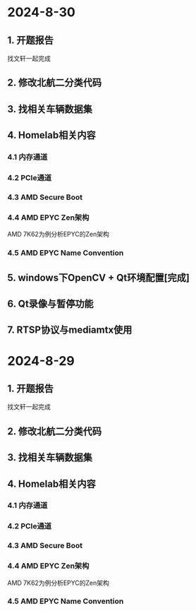 # 2024-8-30

## 1. 开题报告

找文轩一起完成



## 2. 修改北航二分类代码



## 3. 找相关车辆数据集



## 4. Homelab相关内容

### 4.1 内存通道



### 4.2 PCIe通道



### 4.3 AMD Secure Boot



### 4.4 AMD EPYC Zen架构

AMD 7K62为例分析EPYC的Zen架构



### 4.5 AMD EPYC Name Convention



## 5. windows下OpenCV + Qt环境配置[完成]



## 6. Qt录像与暂停功能



## 7. RTSP协议与mediamtx使用



# 2024-8-29

## 1. 开题报告

找文轩一起完成



## 2. 修改北航二分类代码



## 3. 找相关车辆数据集



## 4. Homelab相关内容

### 4.1 内存通道



### 4.2 PCIe通道



### 4.3 AMD Secure Boot



### 4.4 AMD EPYC Zen架构

AMD 7K62为例分析EPYC的Zen架构



### 4.5 AMD EPYC Name Convention

